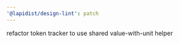 ```yaml
---
'@lapidist/design-lint': patch
---
```


refactor token tracker to use shared value-with-unit helper
